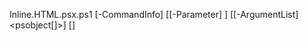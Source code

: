 Inline.HTML.psx.ps1 [-CommandInfo] <CommandInfo> [[-Parameter] <IDictionary>] [[-ArgumentList] <psobject[]>] [<CommonParameters>]



